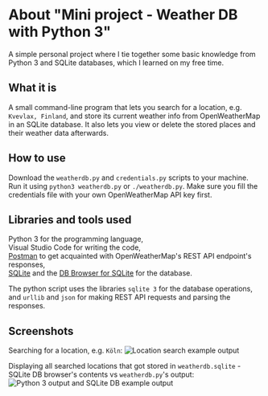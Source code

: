 # About "Mini project - Weather DB with Python 3"
A simple personal project where I tie together some basic knowledge from Python 3 and SQLite databases, which I learned on my free time.

## What it is
A small command-line program that lets you search for a location, e.g. `Kvevlax, Finland`, and store its current weather info from OpenWeatherMap in an SQLite database. It also lets you view or delete the stored places and their weather data afterwards.

## How to use
Download the `weatherdb.py` and `credentials.py` scripts to your machine.\
Run it using `python3 weatherdb.py` or `./weatherdb.py`. Make sure you fill the credentials file with your own OpenWeatherMap API key first.

## Libraries and tools used
Python 3 for the programming language,\
Visual Studio Code for writing the code,\
[Postman](https://www.postman.com/) to get acquainted with OpenWeatherMap's REST API endpoint's responses, \
[SQLite](https://www.sqlite.org/index.html) and the [DB Browser for SQLite](https://sqlitebrowser.org/) for the database.

The python script uses the libraries `sqlite 3` for the database operations, and `urllib` and `json` for making REST API requests and parsing the responses.

## Screenshots
Searching for a location, e.g. `Köln`:
![Location search example output](https://github.com/user-attachments/assets/2fe9ab46-1824-41af-bbf5-ff5ecd6a17be)

Displaying all searched locations that got stored in `weatherdb.sqlite` - SQLite DB browser's contents vs `weatherdb.py`'s output:
![Python 3 output and SQLite DB example output](https://github.com/user-attachments/assets/d7b8cca7-0600-4450-acf6-84eab931deb4)
